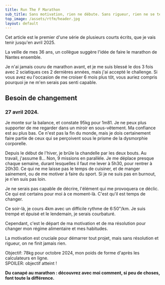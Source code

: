 ```yaml
---
title: Run The F Marathon
sub_title: Sans motivation, rien ne débute. Sans rigueur, rien ne se termine.
top_image: /assets/rtfm/header.jpg
layout: default
---
```


Cet article est le premier d'une série de plusieurs courts écrits, que je vais tenir jusqu'en avril 2025.

<div class="journal crimson-text-regular" markdown="1"> 
La veille de mes 36 ans, un collègue suggère l'idée de faire le marathon de Nantes ensemble.

Je n'ai jamais couru de marathon avant, et je me suis blessé le dos 3 fois avec 2 sciatiques ces 2 dernières années, mais j'ai accepté le challenge. Si vous avez eu l'occasion de me croiser 6 mois plus tôt, vous auriez compris pourquoi je ne m'en serais pas senti capable.

## Besoin de changement

### 27 avril 2024.

Je monte sur la balance, et constate 95kg pour 1m81.
Je ne peux plus supporter de me regarder dans un miroir en sous-vêtement. Ma confiance est au plus bas.
Ce n'est pas la fin du monde, mais je dois certainement faire partie de ceux qui se perçoivent sous le prisme de la dysmorphie corporelle. 

Depuis le début de l'hiver, je brûle la chandelle par les deux bouts. Au travail, j'assume 8... Non, 9 missions en parallèle. Je me déplace presque chaque semaine, durant lesquelles il faut me lever à 5h30, pour rentrer à 20h30. Ce qui ne me laisse pas le temps de cuisiner, et de manger sainement, ou de me motiver à faire du sport. Si je ne suis pas en burnout, je n'en suis pas loin.

Je ne serais pas capable de décrire, l'élément qui me provoquera ce déclic. Ce qui est certains pour moi à ce moment-là. C'est qu'il est temps de changer. 

Ce soir-là, je cours 4km avec un difficile rythme de 6:50"/km.
Je suis trempé et épuisé et le lendemain, je serais courbaturé. 

Cependant, c'est le départ de ma motivation et de ma résolution pour changer mon régime alimentaire et mes habitudes.

La motivation est cruciale pour démarrer tout projet, mais sans résolution et rigueur, on ne finit jamais rien.

Objectif: 78kg pour octobre 2024, mon poids de forme d'après les calculateurs en ligne.  
SPOILER: objectif atteint !

**Du canapé au marathon : découvrez avec moi comment, si peu de choses, font toute la différence.** 
</div>
